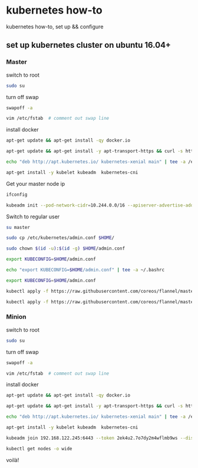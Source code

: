 # kubernetes how-to
kubernetes how-to, set up &amp;&amp; configure


## set up kubernetes cluster on ubuntu 16.04+

### Master

switch to root
```bash
sudo su
```

turn off swap
```bash
swapoff -a

vim /etc/fstab  # comment out swap line
```

install docker

```bash
apt-get update && apt-get install -qy docker.io
```

```bash
apt-get update && apt-get install -y apt-transport-https && curl -s https://packages.cloud.google.com/apt/doc/apt-key.gpg | apt-key add -
```

```bash
echo "deb http://apt.kubernetes.io/ kubernetes-xenial main" | tee -a /etc/apt/sources.list.d/kubernetes.list  && apt-get update
```

```bash
apt-get install -y kubelet kubeadm  kubernetes-cni
```

Get your master node ip

```bash
ifconfig
```

```bash
kubeadm init --pod-network-cidr=10.244.0.0/16 --apiserver-advertise-address=192.168.122.245 --kubernetes-version stable-1.14
```

Switch to regular user

```bash
su master
```

```bash
sudo cp /etc/kubernetes/admin.conf $HOME/
```

```bash
sudo chown $(id -u):$(id -g) $HOME/admin.conf
```

```bash
export KUBECONFIG=$HOME/admin.conf
```

```bash
echo "export KUBECONFIG=$HOME/admin.conf" | tee -a ~/.bashrc
```

```bash
export KUBECONFIG=$HOME/admin.conf
```

```bash
kubectl apply -f https://raw.githubusercontent.com/coreos/flannel/master/Documentation/kube-flannel.yml
```

```bash
kubectl apply -f https://raw.githubusercontent.com/coreos/flannel/master/Documentation/k8s-manifests/kube-flannel-rbac.yml
```

### Minion


switch to root
```bash
sudo su
```

turn off swap
```bash
swapoff -a

vim /etc/fstab  # comment out swap line
```

install docker

```bash
apt-get update && apt-get install -qy docker.io
```

```bash
apt-get update && apt-get install -y apt-transport-https && curl -s https://packages.cloud.google.com/apt/doc/apt-key.gpg | apt-key add -
```

```bash
echo "deb http://apt.kubernetes.io/ kubernetes-xenial main" | tee -a /etc/apt/sources.list.d/kubernetes.list  && apt-get update
```

```bash
apt-get install -y kubelet kubeadm  kubernetes-cni
```

```bash
kubeadm join 192.168.122.245:6443 --token 2ek4u2.7o7dy2m4wflmb9ws --discovery-token-ca-cert-hash sha256:40f4db486b20265637b014e9d0ee762ef37302809aab425cd63da2b53569fb2d
```

```bash
kubectl get nodes -o wide
```

voilà!
